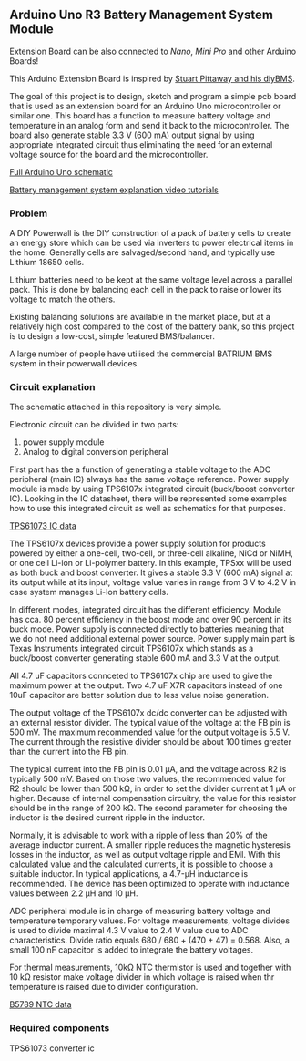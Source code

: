 Arduino Uno R3 Battery Management System Module
---

Extension Board can be also connected to _Nano_, _Mini Pro_ and other Arduino Boards!

This Arduino Extension Board is inspired by [Stuart Pittaway and his diyBMS](https://github.com/stuartpittaway/diyBMS).

The goal of this project is to design, sketch and program a simple pcb board that is used as an extension board for an Arduino Uno microcontroller or similar one. This board has a
function to measure battery voltage and temperature in an analog form and send it back to the microcontroller. The board also generate stable 3.3 V (600 mA) output signal by using
appropriate integrated circuit thus eliminating the need for an external voltage source for the board and the microcontroller. 

[Full Arduino Uno schematic](https://www.circuito.io/blog/arduino-uno-pinout/)

[Battery management system explanation video tutorials](https://www.youtube.com/watch?v=MZyY1dpka7c)

### Problem

A DIY Powerwall is the DIY construction of a pack of battery cells to create an energy store which can be used via inverters to power electrical items in the home. Generally cells are salvaged/second hand, and typically use Lithium 18650 cells.

Lithium batteries need to be kept at the same voltage level across a parallel pack. This is done by balancing each cell in the pack to raise or lower its voltage to match the others.

Existing balancing solutions are available in the market place, but at a relatively high cost compared to the cost of the battery bank, so this project is to design a low-cost, simple featured BMS/balancer.

A large number of people have utilised the commercial BATRIUM BMS system in their powerwall devices.

### Circuit explanation

The schematic attached in this repository is very simple. 

Electronic circuit can be divided in two parts:
  1. power supply module
  2. Analog to digital conversion peripheral 

First part has the a function of generating a stable voltage to the ADC peripheral (main IC) always has the same voltage reference. Power supply module is made by using TPS6107x
integrated circuit (buck/boost converter IC). Looking in the IC datasheet, there will be represented some examples how to use this integrated circuit as well as schematics for that 
purposes. 

[TPS61073 IC data](https://www.ti.com/lit/ds/symlink/tps61073.pdf?ts=1597321829455)

The TPS6107x devices provide a power supply solution for products powered by either a one-cell, two-cell, or three-cell alkaline, NiCd or NiMH, or one cell Li-ion or Li-polymer
battery. In this example, TPSxx will be used as both buck and boost converter. It gives a stable 3.3 V (600 mA) signal at its output while at its input, voltage value varies
in range from 3 V to 4.2 V in case system manages Li-Ion battery cells.

In different modes, integrated circuit has the different efficiency. Module has cca. 80 percent efficiency in the boost mode and over 90 percent in its buck mode. Power supply is
connected directly to batteries meaning that we do not need additional external power source. Power supply main part is Texas Instruments integrated circuit TPS6107x which stands as
a buck/boost converter generating stable 600 mA and 3.3 V at the output. 

All 4.7 uF capacitors connceted to TPS6107x chip are used to give the maximum power at the output. Two 4.7 uF X7R capacitors instead of one 10uF capacitor are better solution due to
less value noise generation.

The output voltage of the TPS6107x dc/dc converter can be adjusted with an external resistor divider. The typical value of the voltage at the FB pin is 500 mV. The maximum
recommended value for the output voltage is 5.5 V. The current through the resistive divider should be about 100 times greater than the current into the FB pin.

The typical current into the FB pin is 0.01 µA, and the voltage across R2 is typically 500 mV. Based on those two values, the recommended value for R2 should be lower than 500 kΩ, in
order to set the divider current at 1 µA or higher. Because of internal compensation circuitry, the value for this resistor should be in the range of 200 kΩ. The second parameter for
choosing the inductor is the desired current ripple in the inductor. 

Normally, it is advisable to work with a ripple of less than 20% of the average inductor current. A smaller ripple reduces the magnetic hysteresis losses in the inductor, as well as
output voltage ripple and EMI. With this calculated value and the calculated currents, it is possible to choose a suitable inductor. In typical applications, a 4.7-µH inductance is
recommended. The device has been optimized to operate with inductance values between 2.2 µH and 10 µH.

ADC peripheral module is in charge of measuring battery voltage and temperature temporary values. For voltage measurements, voltage divides is used to divide maximal 4.3 V value to 
2.4 V value due to ADC characteristics. Divide ratio equals 680 / 680 + (470 + 47) =  0.568. Also, a small 100 nF capacitor is added to integrate the battery voltages.

For thermal measurements, 10kΩ NTC thermistor is used and together with 10 kΩ resistor make voltage divider in which voltage is raised when thr temperature is raised due to divider
configuration.

[B5789 NTC data](https://product.tdk.com/en/search/sensor/ntc/ntc_element/info?part_no=B57861S0103A039)

### Required components

TPS61073 converter ic
